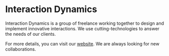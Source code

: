 # Interaction Dynamics

Interaction Dynamics is a group of freelance working together to design and implement innovative interactions. We use cutting-technologies to answer the  needs of our clients.

For more details, you can visit our [website](https://interaction-dynamics.github.io/). We are always looking for new collaborations.
